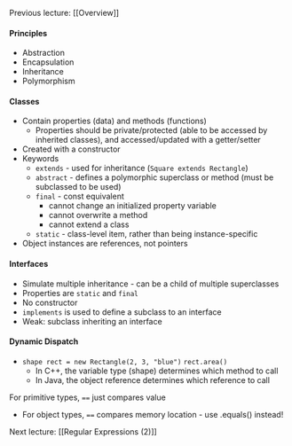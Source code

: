 Previous lecture: [[Overview]]


#### Principles
- Abstraction
- Encapsulation
- Inheritance
- Polymorphism

#### Classes
- Contain properties (data) and methods (functions)
	- Properties should be private/protected (able to be accessed by inherited classes), and accessed/updated with a getter/setter
- Created with a constructor
- Keywords
	- `extends` - used for inheritance (`Square extends Rectangle`)
	- `abstract` - defines a polymorphic superclass or method (must be subclassed to be used)
	- `final` - const equivalent
		- cannot change an initialized property variable
		- cannot overwrite a method
		- cannot extend a class
	- `static` - class-level item, rather than being instance-specific
- Object instances are references, not pointers

#### Interfaces
- Simulate multiple inheritance - can be a child of multiple superclasses
- Properties are `static` and `final`
- No constructor
- `implements` is used to define a subclass to an interface
- Weak: subclass inheriting an interface

#### Dynamic Dispatch
- `shape rect = new Rectangle(2, 3, "blue")` 
  `rect.area()`
	- In C++, the variable type (shape) determines which method to call
	- In Java, the object reference determines which reference to call

For primitive types, `==` just compares value
- For object types, `==` compares memory location - use .equals() instead!


Next lecture: [[Regular Expressions (2)]]